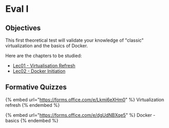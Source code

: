 # Eval I

## Objectives

This first theoretical test will validate your knowledge of "classic" virtualization and the basics of Docker.

Here are the chapters to be studied:

* [Lec01 - Virtualisation Refresh](lec01-virtualisation-refresh.md)
* [Lec02 - Docker Initiation](lec02-docker-initiation.md)

## Formative Quizzes

{% embed url="https://forms.office.com/e/Lkmj6eXHm0" %}
Virtualization refresh
{% endembed %}

{% embed url="https://forms.office.com/e/dgUdNBXqe5" %}
Docker - basics
{% endembed %}
